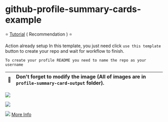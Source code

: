 # github-profile-summary-cards-example

:star: [Tutorial](https://github.com/vn7n24fzkq/github-profile-summary-cards/wiki/Toturial) ( Recommendation ) :star:

Action already setup In this template, you just need click `use this template` button to create your repo and wait for workflow to finish.

```To create your profile README you need to name the repo as your username```

| :bell: | Don't forget to modify the image (All of images are in `profile-summary-card-output` folder). |
| :-------: | :-------------------------------------------------------------------------------------------------------- |

![](http://github-profile-summary-cards.vercel.app/api/cards/profile-details?username=caio-mbarbosa&theme=aura_dark)

![](http://github-profile-summary-cards.vercel.app/api/cards/repos-per-language?username=caio-mbarbosa&theme=aura_dark)

![](http://github-profile-summary-cards.vercel.app/api/cards/stats?username=caio-mbarbosa&theme=aura_dark)
[More Info](https://github.com/vn7n24fzkq/github-profile-summary-cards)
